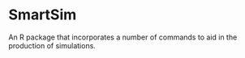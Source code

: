 SmartSim
========

An R package that incorporates a number of commands to aid in the production of simulations.
